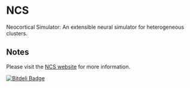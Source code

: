 NCS
===

Neocortical Simulator: An extensible neural simulator for heterogeneous clusters.


Notes
-----

Please visit the [NCS website] for more information.


[NCS website]: http://ncs.io/docs/installation/


[![Bitdeli Badge](https://d2weczhvl823v0.cloudfront.net/BrainComputationLab/ncs/trend.png)](https://bitdeli.com/free "Bitdeli Badge")

